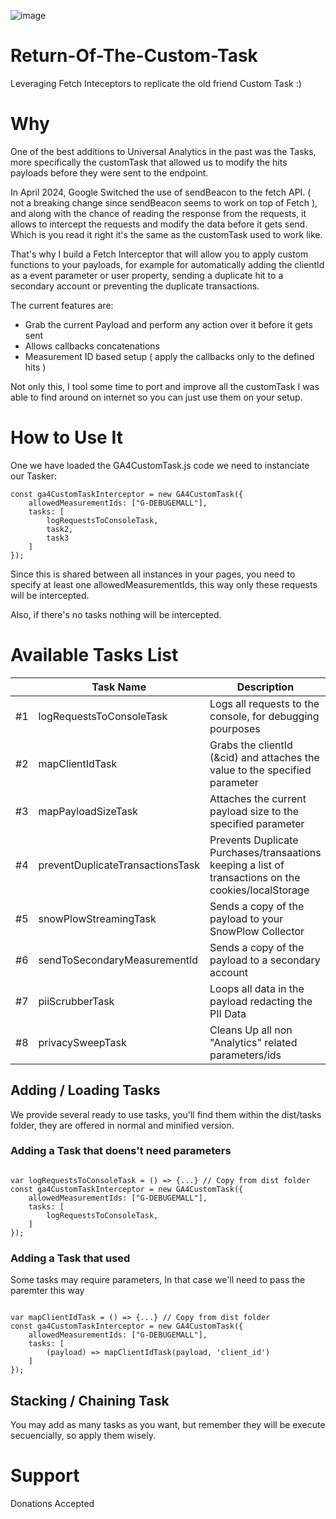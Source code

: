 
![image](https://github-production-user-asset-6210df.s3.amazonaws.com/1494564/364853530-85f977fd-8269-471c-b41f-e0b93a14382d.png?X-Amz-Algorithm=AWS4-HMAC-SHA256&X-Amz-Credential=AKIAVCODYLSA53PQK4ZA%2F20240905%2Fus-east-1%2Fs3%2Faws4_request&X-Amz-Date=20240905T185402Z&X-Amz-Expires=300&X-Amz-Signature=2cd3c43412973beb7dd641df76d60b538762955904b87e9938b5ea6b054069e8&X-Amz-SignedHeaders=host&actor_id=1494564&key_id=0&repo_id=852888529)

# Return-Of-The-Custom-Task

Leveraging Fetch Inteceptors to replicate the old friend Custom Task :)

# Why

One of the best additions to Universal Analytics in the past was the Tasks, more specifically the customTask that allowed us to modify the hits payloads before they
were sent to the endpoint.

In April 2024, Google Switched the use of sendBeacon to the fetch API. ( not a breaking change since sendBeacon seems to work on top of Fetch ), and along with the chance
of reading the response from the requests, it allows to intercept the requests and modify the data before it gets send. Which is you read it right it's the same as the
customTask used to work like.

That's why I build a Fetch Interceptor that will allow you to apply custom functions to your payloads, for example for automatically adding the clientId as a event parameter
or user property, sending a duplicate hit to a secondary account or preventing the duplicate transactions.

The current features are:

- Grab the current Payload and perform any action over it before it gets sent
- Allows callbacks concatenations
- Measurement ID based setup ( apply the callbacks only to the defined hits )

Not only this, I tool some time to port and improve all the customTask I was able to find around on internet so you can just use them on your setup.

# How to Use It

One we have loaded the GA4CustomTask.js code we need to instanciate our Tasker:

```
const ga4CustomTaskInterceptor = new GA4CustomTask({
    allowedMeasurementIds: ["G-DEBUGEMALL"],
    tasks: [
        logRequestsToConsoleTask,
        task2,
        task3
    ]
});
```

Since this is shared between all instances in your pages, you need to specify at least one allowedMeasurementIds, this way only these requests will be
intercepted.

Also, if there's no tasks nothing will be intercepted.

# Available Tasks List

||Task Name|Description|
|-|------------|--|
|#1|logRequestsToConsoleTask|Logs all requests to the console, for debugging pourposes
|#2|mapClientIdTask|Grabs the clientId (&cid) and attaches the value to the specified parameter
|#3|mapPayloadSizeTask|Attaches the current payload size to the specified parameter
|#4|preventDuplicateTransactionsTask|Prevents Duplicate Purchases/transaations keeping a list of transactions on the cookies/localStorage
|#5|snowPlowStreamingTask|Sends a copy of the payload to your SnowPlow Collector
|#6|sendToSecondaryMeasurementId|Sends a copy of the payload to a secondary account
|#7|piiScrubberTask|Loops all data in the payload redacting the PII Data
|#8|privacySweepTask|Cleans Up all non "Analytics" related parameters/ids

## Adding / Loading Tasks
We provide several ready to use tasks, you'll find them within the dist/tasks folder, they are offered in normal and minified version. 

### Adding a Task that doens't need parameters
```

var logRequestsToConsoleTask = () => {...} // Copy from dist folder
const ga4CustomTaskInterceptor = new GA4CustomTask({
    allowedMeasurementIds: ["G-DEBUGEMALL"],
    tasks: [
        logRequestsToConsoleTask,
    ]
});
```

### Adding a Task that used
Some tasks may require parameters, In that case we'll need to pass the paremter this way

```

var mapClientIdTask = () => {...} // Copy from dist folder
const ga4CustomTaskInterceptor = new GA4CustomTask({
    allowedMeasurementIds: ["G-DEBUGEMALL"],
    tasks: [
        (payload) => mapClientIdTask(payload, 'client_id')
    ]
});
```

## Stacking / Chaining Task
You may add as many tasks as you want, but remember they will be execute secuencially, so apply them wisely.

# Support
Donations Accepted